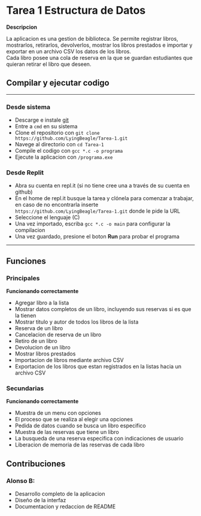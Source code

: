 
# Tarea 1 Estructura de Datos

**Descripcion**

La aplicacion es una gestion de biblioteca.
Se permite registrar libros, mostrarlos, retirarlos, devolverlos, mostrar los libros prestados e importar y exportar en un archivo CSV los datos de los libros.   
Cada libro posee una cola de reserva en la que se guardan estudiantes que quieran retirar el libro que deseen.

## Compilar y ejecutar codigo
---
### Desde sistema
* Descarge e instale [git](https://git-scm.com/downloads)
* Entre a `cmd` en su sistema
* Clone el repositorio con `git clone https://github.com/LyingBeagle/Tarea-1.git`
* Navege al directorio con `cd Tarea-1`
* Compile el codigo con `gcc *.c -o programa`
* Ejecute la aplicacion con `/programa.exe`
### Desde Replit
* Abra su cuenta en repl.it (si no tiene cree una a través de su cuenta en github)
* En el home de repl.it busque la tarea y clónela para comenzar a trabajar, en caso de no encontrarla inserte `https://github.com/LyingBeagle/Tarea-1.git` donde le pide la URL 
* Seleccione el lenguaje (C)
* Una vez importado, escriba `gcc *.c -o main` para configurar la compilacion
* Una vez guardado, presione el boton **Run** para probar el programa
---
## Funciones

### Principales

**Funcionando correctamente**

* Agregar libro a la lista
* Mostrar datos completos de un libro, incluyendo sus reservas si es que la tienen
* Mostrar titulo y autor de todos los libros de la lista
* Reserva de un libro
* Cancelacion de reserva de un libro
* Retiro de un libro
* Devolucion de un libro
* Mostrar libros prestados
* Importacion de libros mediante archivo CSV
* Exportacion de los libros que estan registrados en la listas hacia un archivo CSV

### Secundarias

**Funcionando correctamente**

* Muestra de un menu con opciones
* El proceso que se realiza al elegir una opciones
* Pedida de datos cuando se busca un libro especifico
* Muestra de las reservas que tiene un libro
* La busqueda de una reserva especifica con indicaciones de usuario
* Liberacion de memoria de las reservas de cada libro

## Contribuciones

### Alonso B:
* Desarrollo completo de la aplicacion
* Diseño de la interfaz
* Documentacion y redaccion de README
